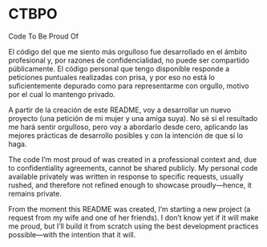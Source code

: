 # CTBPO
Code To Be Proud Of  

El código del que me siento más orgulloso fue desarrollado en el ámbito profesional y, por razones de confidencialidad, no puede ser compartido públicamente. El código personal que tengo disponible responde a peticiones puntuales realizadas con prisa, y por eso no está lo suficientemente depurado como para representarme con orgullo, motivo por el cual lo mantengo privado.  

A partir de la creación de este README, voy a desarrollar un nuevo proyecto (una petición de mi mujer y una amiga suya). No sé si el resultado me hará sentir orgulloso, pero voy a abordarlo desde cero, aplicando las mejores prácticas de desarrollo posibles y con la intención de que sí lo haga.  

The code I’m most proud of was created in a professional context and, due to confidentiality agreements, cannot be shared publicly. My personal code available privately was written in response to specific requests, usually rushed, and therefore not refined enough to showcase proudly—hence, it remains private.  

From the moment this README was created, I’m starting a new project (a request from my wife and one of her friends). I don’t know yet if it will make me proud, but I’ll build it from scratch using the best development practices possible—with the intention that it will.  

